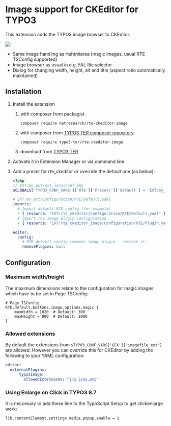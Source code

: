 # Image support for CKEditor for TYPO3

This extension adds the TYPO3 image browser to CKEditor.

<kbd>![](Resources/Public/Images/demo.gif?raw=true)</kbd>

- Same image handling as rtehtmlarea (magic images, usual RTE TSConfig supported)
- Image browser as usual in e.g. FAL file selector
- Dialog for changing width, height, alt and title (aspect ratio automatically maintained)

## Installation

1. Install the extension

    1. with composer from packagist
    
        ```shell
        composer require netresearch/rte-ckeditor-image
        ```
        
    2. with composer from [TYPO3 TER composer repository](https://composer.typo3.org/)
        
        ```shell
        composer require typo3-ter/rte-ckeditor-image
        ```
        
    3. download from [TYPO3 TER](https://typo3.org/extensions/repository/view/rte_ckeditor_image)
    
2. Activate it in Extension Manager or via command line
3. Add a preset for rte_ckeditor or override the default one (as below):

    ```php
    <?php
    // EXT:my_ext/ext_localconf.php`
    $GLOBALS['TYPO3_CONF_VARS']['RTE']['Presets']['default'] = 'EXT:my_ext/Configuration/RTE/Default.yaml';
    ```

    ```yaml
    # EXT:my_ext/Configuration/RTE/Default.yaml
    imports:
      # Import default RTE config (for example)
      - { resource: "EXT:rte_ckeditor/Configuration/RTE/Default.yaml" }
      # Import the image plugin configuration
      - { resource: "EXT:rte_ckeditor_image/Configuration/RTE/Plugin.yaml" }
    
    editor:
      config:
        # RTE default config removes image plugin - restore it:
        removePlugins: null
    ```

## Configuration

### Maximum width/height

The maximum dimensions relate to the configuration for magic images which have to be set in Page TSConfig:

```
# Page TSConfig
RTE.default.buttons.image.options.magic {
    maxWidth = 1020  # Default: 300
    maxHeight = 800  # Default: 1000
}
```

### Allowed extensions

By default the extensions from `$TYPO3_CONF_VARS['GFX']['imagefile_ext']` are allowed. However you can override this for CKEditor by adding the following to your YAML configuration:

```yaml
editor:
  externalPlugins:
      typo3image:
        allowedExtensions: "jpg,jpeg,png"
```

### Using Enlarge on Click in TYPO3 8.7

It is neccesary to add these line to the TypoScript Setup to get clickenlarge work:

```
lib.contentElement.settings.media.popup.enable = 1
```
